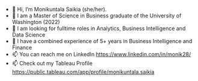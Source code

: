 - 👋 Hi, I’m Monikuntala Saikia (she/her).
- 👋 I am a Master of Science in Business graduate of the University of Washington (2022)
- 🌱 I am looking for fulltime roles in Analytics, Business Intelligence and Data Science
- 🌱 I have a combined experience of 5+ years in Business Intelligence and Finance
- 📫 You can reach me on LinkedIn https://www.linkedin.com/in/monik28/ 
- 📫 Check out my Tableau Profile https://public.tableau.com/app/profile/monikuntala.saikia

<!---
moniksaikia/moniksaikia is a ✨ special ✨ repository because its `README.md` (this file) appears on your GitHub profile.
You can click the Preview link to take a look at your changes.
--->
